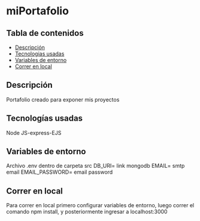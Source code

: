 # miPortafolio

## Tabla de contenidos

- [Descripción](#descripcion)
- [Tecnologias usadas](#tecnologias-usadas)
- [Variables de entorno](#variables-de-entorno)
- [Correr en local](#correr-en-local)

## Descripción
  Portafolio creado para exponer mis proyectos
  
## Tecnologías usadas
  Node JS-express-EJS
  
 ## Variables de entorno
  Archivo .env dentro de carpeta src
  DB_URI= link mongodb
  EMAIL= smtp email
  EMAIL_PASSWORD= email password
  
 ## Correr en local
  Para correr en local primero configurar variables de entorno, luego correr el comando npm install, y posteriormente ingresar a localhost:3000
